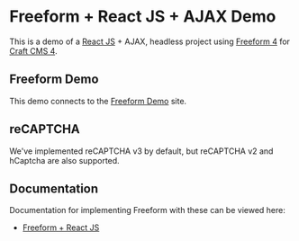 # Freeform + React JS + AJAX Demo
This is a demo of a [React JS](https://react.dev/) + AJAX, headless project using [Freeform 4](https://docs.solspace.com/craft/freeform/v4) for [Craft CMS 4](https://craftcms.com).

## Freeform Demo
This demo connects to the [Freeform Demo](https://demo.solspace.net/craft/freeform-demo/) site.

## reCAPTCHA
We've implemented reCAPTCHA v3 by default, but reCAPTCHA v2 and hCaptcha are also supported.

## Documentation
Documentation for implementing Freeform with these can be viewed here:

- [Freeform + React JS](https://docs.solspace.com/craft/freeform/v4/headless/reactjs/)